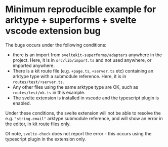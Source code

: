 # Minimum reproducible example for arktype + superforms + svelte vscode extension bug

The bugs occurs under the following conditions:

- there is an import from `sveltekit-superforms/adapters` anywhere in the project. Here, it is in
  `src/lib/import.ts` and not used anywhere, or imported anywhere.
- There is a kit route file (e.g. `+page.ts`, `+server.ts` etc) containing an arktype type with a
  submodule reference. Here, it is in `routes/test/+server.ts`.
- Any other files using the same arktype type are OK, such as `routes/test/ok.ts` in this example.
- The svelte extension is installed in vscode and the typescript plugin is enabled.

Under these conditions, the svelte extension will not be able to resolve the e.g. `"string.email"`
arktype submodule reference, and will show an error in the editor, in kit route files only.

Of note, `svelte-check` does not report the error - this occurs using the typescript plugin in the
extension only.
